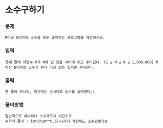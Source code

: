 # 소수구하기
### 문제
    M이상 N이하의 소수를 모두 출력하는 프로그램을 작성하시오.

### 입력
    첫째 줄에 자연수 M과 N이 빈 칸을 사이에 두고 주어진다. (1 ≤ M ≤ N ≤ 1,000,000) M이상 N이하의 소수가 하나 이상 있는 입력만 주어진다.
### 출력
    한 줄에 하나씩, 증가하는 순서대로 소수를 출력한다.\

### 풀이방법
    일반적으로 하나하나 소수체크시 시간초과
    수학적 풀이 : int(num**0.5)+1까지 계산해도 소수판별가능